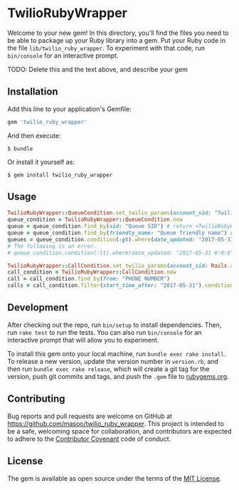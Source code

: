 # TwilioRubyWrapper

Welcome to your new gem! In this directory, you'll find the files you need to be able to package up your Ruby library into a gem. Put your Ruby code in the file `lib/twilio_ruby_wrapper`. To experiment with that code, run `bin/console` for an interactive prompt.

TODO: Delete this and the text above, and describe your gem

## Installation

Add this line to your application's Gemfile:

```ruby
gem 'twilio_ruby_wrapper'
```

And then execute:

    $ bundle

Or install it yourself as:

    $ gem install twilio_ruby_wrapper

## Usage

```ruby
TwilioRubyWrapper::QueueCondition.set_twilio_params(account_sid: "Twilio ACCOUNT SID", auth_token: "Twilio AUTH TOKEN")
queue_condition = TwilioRubyWrapper::QueueCondition.new
queue = queue_condition.find_by(sid: "Queue SID") # return <TwilioRubyWrapper::Queue> object
queue = queue_condition.find_by(friendly_name: "Queue friendly name") # return <TwilioRubyWrapper::Queue> object
queues = queue_condition.condition(:gt).where(date_updated: "2017-05-31 0:0:0") # [<TwilioRubyWrapper::Queue>] array object
# The following is an error.
# queue_condition.condition(:lt).where(date_updated: "2017-05-31 0:0:0").condition(:gt).where(date_updated: "2017-05-31 23:59:59")

TwilioRubyWrapper::CallCondition.set_twilio_params(account_sid: Rails.application.secrets.twilio_account_sid, auth_token: Rails.application.secrets.twilio_auth_token)
call_condition = TwilioRubyWrapper::CallCondition.new
call = call_condition.find_by(from: "PHONE NUMBER")
calls = call_condition.filter(start_time_after: "2017-05-31").condition(:eq).where(from: "PHONE NUMBER")
```

## Development

After checking out the repo, run `bin/setup` to install dependencies. Then, run `rake test` to run the tests. You can also run `bin/console` for an interactive prompt that will allow you to experiment.

To install this gem onto your local machine, run `bundle exec rake install`. To release a new version, update the version number in `version.rb`, and then run `bundle exec rake release`, which will create a git tag for the version, push git commits and tags, and push the `.gem` file to [rubygems.org](https://rubygems.org).

## Contributing

Bug reports and pull requests are welcome on GitHub at https://github.com/masoo/twilio_ruby_wrapper. This project is intended to be a safe, welcoming space for collaboration, and contributors are expected to adhere to the [Contributor Covenant](http://contributor-covenant.org) code of conduct.


## License

The gem is available as open source under the terms of the [MIT License](http://opensource.org/licenses/MIT).

